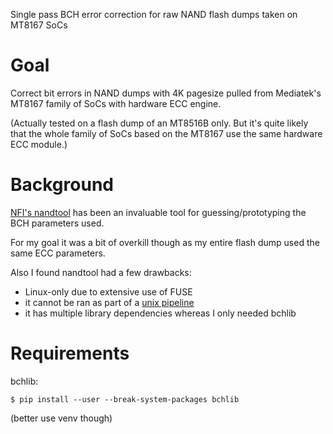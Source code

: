 Single pass BCH error correction for raw NAND flash dumps taken on MT8167 SoCs


# Goal
Correct bit errors in NAND dumps with 4K pagesize pulled from Mediatek's MT8167 family of SoCs with hardware ECC engine.

(Actually tested on a flash dump of an MT8516B only. But it's quite likely that the whole family of SoCs based on the MT8167 use the same hardware ECC module.)

# Background
[NFI's nandtool](https://github.com/NetherlandsForensicInstitute/nandtool) has been an invaluable tool for guessing/prototyping the BCH parameters used.

For my goal it was a bit of overkill though as my entire flash dump used the same ECC parameters.

Also I found nandtool had a few drawbacks:
* Linux-only due to extensive use of FUSE
* it cannot be ran as part of a [unix pipeline](https://en.wikipedia.org/wiki/Pipeline_(Unix))
* it has multiple library dependencies whereas I only needed bchlib


# Requirements
bchlib:
```
$ pip install --user --break-system-packages bchlib
```
(better use venv though)

